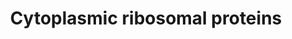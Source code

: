 ---
annotations:
- type: Pathway Ontology
  value: ribosome biogenesis pathway
authors:
- Kdahlquist
- MaintBot
- M.Ramirez
- Christine Chichester
- Eweitz
description: ''
last-edited: 2021-05-16
organisms:
- Rattus norvegicus
redirect_from:
- /index.php/Pathway:WP30
- /instance/WP30
schema-jsonld:
- '@context': https://schema.org/
  '@id': https://wikipathways.github.io/pathways/WP30.html
  '@type': Dataset
  creator:
    '@type': Organization
    name: WikiPathways
  description: ''
  keywords:
  - Rps8
  - Rpl23a
  - Rpl34
  - RGD1561333
  - Rps10
  - Rpl3l
  - RPS16
  - Rps6ka2
  - Rps11
  - Rpl18a
  - RPS13
  - Rpl24
  - Rps6
  - Rps19
  - Rpl10
  - Rpl26
  - Fau
  - Rpl17
  - RPL36
  - RGD1562923
  - RGD1561928
  - Rpl7
  - RGD1564051
  - Uba52
  - Rps21
  - Rps6kb1
  - Rps26
  - RPL38
  - Rps18
  - Rpl3
  - Rps12
  - RGD1564290
  - Rpl27a
  - Rpl28
  - RPSA
  - Rps23
  - Rpl32
  - Rpl30
  - Rps5
  - RPS15
  - Rps20
  - Rps14
  - Rpl23
  - RPS7
  - RPL6
  - Rpl18
  - RGD1559955
  - RGD1559877
  - Rpl14
  - Rps9
  - LOC691716
  - Rps25
  - Rps4y2
  - Rpl37a-ps1
  - Rps3
  - Rpl19
  - Rpl31
  - RPLP0
  - RPLP2
  - Rpl11
  - RPL12
  - Rps6ka6
  - Rps27
  - Rps29
  - Rpl35a
  - Rps6ka1
  - Rpl22
  - RPS28
  - Rpl7a
  - RPL41
  - Rpl13
  - Rpl35
  - RPS24
  - Rps2
  - Rpl27
  - RPL36A
  - Rps3a
  - Rps6ka3
  - Rpl13a
  - Rpl39
  - Rpl15
  - Mrpl19
  - Rplp1
  - Rpl37
  - LOC680700
  - Rps4x
  - RPS6KB2
  - Rpl4
  license: CC0
  name: Cytoplasmic ribosomal proteins
seo: CreativeWork
title: Cytoplasmic ribosomal proteins
wpid: WP30
---